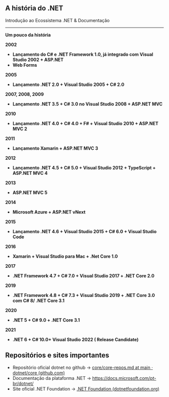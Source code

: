 ## **A história do .NET**

Introdução ao Ecossistema .NET & Documentação

---

**Um pouco da história**

**2002** 

- **Lançamento do C# e .NET Framework 1.0, já integrado com Visual Studio 2002 + ASP.NET**
- **Web Forms**

**2005**

- **Lançamento .NET 2.0 + Visual Studio 2005 + C# 2.0**

**2007, 2008, 2009**

- **Lançamento .NET 3.5 + C# 3.0 no Visual Studio 2008 + ASP.NET MVC**

**2010**

- **Lançamento .NET 4.0 + C# 4.0 + F# + Visual Studio 2010 + ASP.NET MVC 2**

**2011**

- **Lançamento Xamarin + ASP.NET MVC 3**

**2012**

- **Lançamento .NET 4.5 + C# 5.0 + Visual Studio 2012 + TypeScript + ASP.NET MVC 4**

**2013**

- **ASP.NET MVC 5**

**2014**

- **Microsoft Azure + ASP.NET vNext**

**2015**

- **Lançamento .NET 4.6 + Visual Studio 2015 + C# 6.0 + Visual Studio Code**

**2016**

- **Xamarin + Visual Studio para Mac + .Net Core 1.0**

**2017**

- **.NET Framework 4.7 + C# 7.0 + Visual Studio 2017 + .NET Core 2.0**

**2019**

- **.NET Framework 4.8 + C# 7.3 + Visual Studio 2019 + .NET Core 3.0 com C# 8/ .NET Core 3.1**

**2020**

- **.NET 5 + C# 9.0 + .NET Core 3.1**

**2021**

- **.NET 6 + C# 10.0+ Visual Studio 2022 ( Release Candidate)**

## **Repositórios e sites importantes**

- Repositório oficial dotnet no github -> [core/core-repos.md at main · dotnet/core (github.com)](https://github.com/dotnet/core/blob/main/Documentation/core-repos.md)
- Documentação da plataforma .NET -> https://docs.microsoft.com/pt-br/dotnet/
- Site oficial .NET Foundation -> [.NET Foundation (dotnetfoundation.org)](https://dotnetfoundation.org/)
